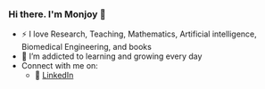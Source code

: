 ### Hi there. I'm Monjoy 👋

<!--
**monjoybme/monjoybme** is a ✨ _special_ ✨ repository because its `README.md` (this file) appears on your GitHub profile.
-->

- :zap: I love Research, Teaching, Mathematics, Artificial intelligence, Biomedical Engineering, and books
- 🌱 I’m addicted to learning and growing every day
- Connect with me on:
  - :office: [LinkedIn](https://www.linkedin.com/in/monjoybme/)
  



